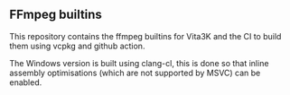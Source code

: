 ## FFmpeg builtins

This repository contains the ffmpeg builtins for Vita3K and the CI to build them using vcpkg and github action.

The Windows version is built using clang-cl, this is done so that inline assembly optimisations (which are not supported by MSVC) can be enabled.
